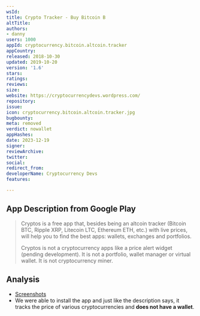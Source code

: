 ```yaml
---
wsId: 
title: Crypto Tracker - Buy Bitcoin B
altTitle: 
authors:
- danny
users: 1000
appId: cryptocurrency.bitcoin.altcoin.tracker
appCountry: 
released: 2018-10-30
updated: 2019-10-20
version: '1.6'
stars: 
ratings: 
reviews: 
size: 
website: https://cryptocurrencydevs.wordpress.com/
repository: 
issue: 
icon: cryptocurrency.bitcoin.altcoin.tracker.jpg
bugbounty: 
meta: removed
verdict: nowallet
appHashes: 
date: 2023-12-19
signer: 
reviewArchive: 
twitter: 
social: 
redirect_from: 
developerName: Cryptocurrency Devs
features: 

---
```


## App Description from Google Play 

> Cryptos is a free app that, besides being an altcoin tracker (Bitcoin BTC, Ripple XRP, Litecoin LTC, Ethereum ETH, etc.) with live prices, will help you to find the best apps: wallets, exchanges and portfolios.
>
> Cryptos is not a cryptocurrency apps like a price alert widget (pending development). It is not a portfolio, wallet manager or virtual wallet. It is not cryptocurrency miner.

## Analysis 

- [Screenshots](https://twitter.com/BitcoinWalletz/status/1668107730299793409)
- We were able to install the app and just like the description says, it tracks the price of various cryptocurrencies and **does not have a wallet**.